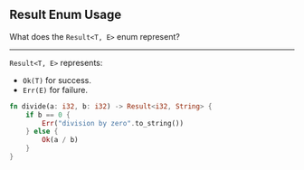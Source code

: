 ## Result Enum Usage

What does the `Result<T, E>` enum represent?

---

`Result<T, E>` represents:

* `Ok(T)` for success.
* `Err(E)` for failure.

```rust
fn divide(a: i32, b: i32) -> Result<i32, String> {
    if b == 0 {
        Err("division by zero".to_string())
    } else {
        Ok(a / b)
    }
}
```

